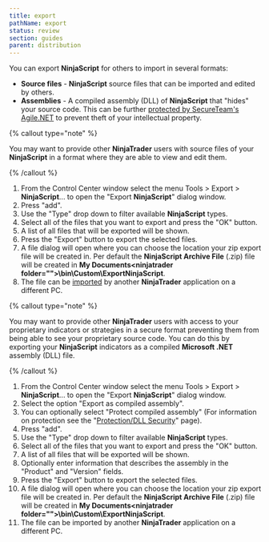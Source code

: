 ```yaml
---
title: export
pathName: export
status: review
section: guides
parent: distribution
---
```


You can export **NinjaScript** for others to import in several formats:

* **Source files** - **NinjaScript** source files that can be imported and edited by others.
* **Assemblies** - A compiled assembly (DLL) of **NinjaScript** that "hides" your source code. This can be further [protected by SecureTeam's Agile.NET](protection_dll_security) to prevent theft of your intellectual property.

{% callout type="note" %}

You may want to provide other **NinjaTrader** users with source files of your **NinjaScript** in a format where they are able to view and edit them.

{% /callout %}

1. From the Control Center window select the menu Tools > Export > **NinjaScript**... to open the "Export **NinjaScript**" dialog window.
2. Press "add".
3. Use the "Type" drop down to filter available **NinjaScript** types.
4. Select all of the files that you want to export and press the "OK" button.
5. A list of all files that will be exported will be shown.
6. Press the "Export" button to export the selected files.
7. A file dialog will open where you can choose the location your zip export file will be created in. Per default the **NinjaScript Archive File** (.zip) file will be created in **My Documents\<ninjatrader folder="">\bin\Custom\ExportNinjaScript**.
8. The file can be [imported](import) by another **NinjaTrader** application on a different PC.

{% callout type="note" %}

You may want to provide other **NinjaTrader** users with access to your proprietary indicators or strategies in a secure format preventing them from being able to see your proprietary source code. You can do this by exporting your **NinjaScript** indicators as a compiled **Microsoft .NET** assembly (DLL) file.

{% /callout %}

1. From the Control Center window select the menu Tools > Export > **NinjaScript**... to open the "Export **NinjaScript**" dialog window.
2. Select the option "Export as compiled assembly".
3. You can optionally select "Protect compiled assembly" (For information on protection see the "[Protection/DLL Security](protection_dll_security)" page).
4. Press "add".
5. Use the "Type" drop down to filter available **NinjaScript** types.
6. Select all of the files that you want to export and press the "OK" button.
7. A list of all files that will be exported will be shown.
8. Optionally enter information that describes the assembly in the "Product" and "Version" fields.
9. Press the "Export" button to export the selected files.
10. A file dialog will open where you can choose the location your zip export file will be created in. Per default the **NinjaScript Archive File** (.zip) file will be created in **My Documents\<ninjatrader folder="">\bin\Custom\ExportNinjaScript**.
11. The file can be imported by another **NinjaTrader** application on a different PC.
